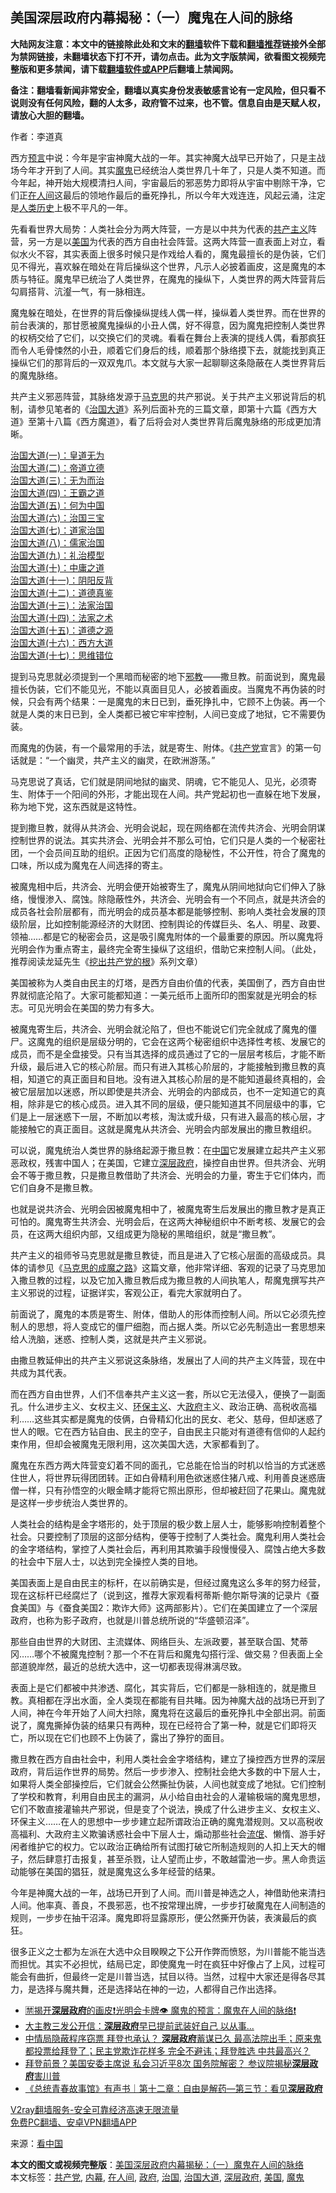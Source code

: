  <h2>美国深层政府内幕揭秘：（一）魔鬼在人间的脉络</h2> <p class="notice"><b>大陆网友注意：本文中的链接除此处和文末的<a href="https://github.com/bannedbook/fanqiang" >翻墙</a>软件下载和<a href="https://github.com/killgcd/justmysocks/blob/master/README.md">翻墙推荐</a>链接外全部为禁网链接，未翻墙状态下打不开，请勿点击。此为文字版禁闻，欲看图文视频完整版和更多禁闻，请下载<a href="https://github.com/bannedbook/fanqiang">翻墙软件或APP</a>后翻墙上禁闻网。</p><p>备注：翻墙看新闻非常安全，翻墙以真实身份发表敏感言论有一定风险，但只看不说则没有任何风险，翻的人太多，政府管不过来，也不管。信息自由是天赋人权，请放心大胆的翻墙。</b></p>  <div class="entry"> <p></p> <p>作者：李道真</p> <p>西方<span class='wp_keywordlink'><a href="https://www.bannedbook.org/forum5/" title="预言玄学禁书下载" rel="nofollow">预言</a></span>中说：今年是宇宙神魔大战的一年。其实神魔大战早已开始了，只是主战场今年才开到了人间。其实<a href="https://www.bannedbook.org/bnews/tag/%e9%ad%94%e9%ac%bc/" class="st_tag internal_tag" rel="tag" title="标签 魔鬼 下的日志">魔鬼</a>已经统治人类世界几十年了，只是人类不知道。而今年起，神开始大规模清扫人间，宇宙最后的邪恶势力即将从宇宙中剔除干净，它们正<a href="https://www.bannedbook.org/bnews/tag/%e5%9c%a8%e4%ba%ba%e9%97%b4/" class="st_tag internal_tag" rel="tag" title="标签 在人间 下的日志">在人间</a>这最后的领地作最后的垂死挣扎，所以今年大戏连连，风起云涌，注定是<span class='wp_keywordlink'><a href="https://www.bannedbook.org/forum3/topic1750.html" title="考古学禁区-被掩藏的人类历史" target="_blank">人类历史</a></span>上极不平凡的一年。</p> <p>先看看世界大局势：人类社会分为两大阵营，一方是以中共为代表的<span class='wp_keywordlink'><a href="https://www.bannedbook.org/forum2/topic6177.html" title="《共产主义的终极目的》" target="_blank">共产主义</a></span>阵营，另一方是以<a href="https://www.bannedbook.org/bnews/tag/%e7%be%8e%e5%9b%bd/" class="st_tag internal_tag" rel="tag" title="标签 美国 下的日志">美国</a>为代表的西方自由社会阵营。这两大阵营一直表面上对立，看似水火不容，其实表面上很多时候只是作戏给人看的，魔鬼最擅长的是伪装，它们见不得光，喜欢躲在暗处在背后操纵这个世界，凡示人必披着画皮，这是魔鬼的本质与特征。魔鬼早已统治了人类世界，在魔鬼的操纵下，人类世界的两大阵营背后勾肩搭背、沆瀣一气，有一脉相连。</p> <p>魔鬼躲在暗处，在世界的背后像操纵提线人偶一样，操纵着人类世界。而在世界的前台表演的，那甘愿被魔鬼操纵的小丑人偶，好不得意，因为魔鬼把控制人类世界的权柄交给了它们，以交换它们的灵魂。看看在舞台上表演的提线人偶，看那疯狂而令人毛骨悚然的小丑，顺着它们身后的线，顺着那个脉络摸下去，就能找到真正操纵它们的那背后的一双双鬼爪。本文就与大家一起聊聊这条隐蔽在人类世界背后的魔鬼脉络。</p> <p>共产主义邪恶阵营，其脉络发源于<span class='wp_keywordlink'><a href="https://www.bannedbook.org/forum2/topic105.html" title="《马克思的成魔之路》" target="_blank">马克思</a></span>的共产邪说。关于共产主义邪说背后的机制，请参见笔者的《<span class='wp_keywordlink'><a href="https://www.bannedbook.org/forum24/topic8925.html" title="《治国大道》" target="_blank">治国大道</a></span>》系列后面补充的三篇文章，即第十六篇《西方大道》至第十八篇《西方魔道》，看了后将会对人类世界背后魔鬼脉络的形成更加清晰。</p> <p><a href="https://www.bannedbook.org/bnews/cbnews/20180307/911097.html" target="_blank" rel="noopener">治国大道(一)：皇道无为</a><br /> <a href="https://www.bannedbook.org/bnews/cbnews/20180308/911611.html" target="_blank" rel="noopener">治国大道(二)：帝道立德</a><br /> <a href="https://www.bannedbook.org/bnews/cbnews/20180309/912114.html" target="_blank" rel="noopener">治国大道(三)：无为而治</a><br /> <a href="https://www.bannedbook.org/bnews/cbnews/20180310/912637.html" target="_blank" rel="noopener">治国大道(四)：王霸之道</a><br /> <a href="https://www.bannedbook.org/bnews/cbnews/20180311/913065.html" target="_blank" rel="noopener">治国大道(五)：何为中国</a><br /> <a href="https://www.bannedbook.org/bnews/cbnews/20180312/913459.html" target="_blank" rel="noopener">治国大道(六)：治国三宝</a><br /> <a href="https://www.bannedbook.org/bnews/cbnews/20180313/913985.html" target="_blank" rel="noopener">治国大道(七)：道家治国</a><br /> <a href="https://www.bannedbook.org/bnews/cbnews/20180314/914482.html" target="_blank" rel="noopener">治国大道(八)：儒家治国</a><br /> <a href="https://www.bannedbook.org/bnews/cbnews/20180315/914943.html" target="_blank" rel="noopener">治国大道(九)：礼治模型</a><br /> <a href="https://www.bannedbook.org/bnews/cbnews/20180316/915423.html" target="_blank" rel="noopener">治国大道(十)：中庸之道</a><br /> <a href="https://www.bannedbook.org/bnews/cbnews/20180317/915893.html" target="_blank" rel="noopener">治国大道(十一)：阴阳反背</a><br /> <a href="https://www.bannedbook.org/bnews/cbnews/20180318/916241.html" target="_blank" rel="noopener">治国大道(十二)：道德真鉴</a><br /> <a href="https://www.bannedbook.org/bnews/cbnews/20180319/916654.html" target="_blank" rel="noopener">治国大道(十三)：法家治国</a><br /> <a href="https://www.bannedbook.org/bnews/cbnews/20180320/916962.html" target="_blank" rel="noopener">治国大道(十四)：法家之术</a><br /> <a class="postlink" href="https://www.bannedbook.org/bnews/topimagenews/20180322/917868.html">治国大道(十五)：道德之源</a><br /> <a href="https://www.bannedbook.org/bnews/comments/20201110/1428663.html">治国大道(十六)：西方大道</a><br /> <a href="https://www.bannedbook.org/bnews/comments/20201110/1428674.html">治国大道(十七)：思维错位</a></p>  <p>提到马克思就必须提到一个黑暗而秘密的地下<span class='wp_keywordlink'><a href="https://www.bannedbook.org/forum11/topic281.html" title="禁片：评中国共产党的邪教本质" target="_blank">邪教</a></span>――撒旦教。前面说到，魔鬼最擅长伪装，它们不能见光，不能以真面目见人，必披着画皮。当魔鬼不再伪装的时候，只会有两个结果：一是魔鬼的末日已到，垂死挣扎中，它顾不上伪装。再一个就是人类的末日已到，全人类都已被它牢牢控制，人间已变成了地狱，它不需要伪装。</p> <p>而魔鬼的伪装，有一个最常用的手法，就是寄生、附体。《<a href="https://www.bannedbook.org/bnews/tag/%e5%85%b1%e4%ba%a7%e5%85%9a/" class="st_tag internal_tag" rel="tag" title="标签 共产党 下的日志">共产党</a>宣言》的第一句话就是：“一个幽灵，共产主义的幽灵，在欧洲游荡。”</p> <p>马克思说了真话，它们就是阴间地狱的幽灵、阴魂，它不能见人、见光，必须寄生、附体于一个阳间的外形，才能出现在人间。共产党起初也一直躲在地下发展，称为地下党，这东西就是这特性。</p> <p>提到撒旦教，就得从共济会、光明会说起，现在网络都在流传共济会、光明会阴谋控制世界的说法。其实共济会、光明会并不那么可怕，它们只是人类的一个秘密社团，一个会员间互助的组织。正因为它们高度的隐秘性，不公开性，符合了魔鬼的口味，所以成为魔鬼在人间选择的寄主。</p> <p>被魔鬼相中后，共济会、光明会便开始被寄生了，魔鬼从阴间地狱向它们伸入了脉络，慢慢渗入、腐蚀。除隐蔽性外，共济会、光明会有一个不同点，就是共济会的成员各社会阶层都有，而光明会的成员基本都是能够控制、影响人类社会发展的顶级阶层，比如控制能源经济的大财团、控制舆论的传媒巨头、名人、明星、政要、领袖……都是它的秘密会员，这是吸引魔鬼附体的一个最重要的原因。所以魔鬼将光明会作为重点寄主，最终完全寄生操纵了这组织，借助它来控制人间。（此处，推荐阅读龙延先生《<span class='wp_keywordlink'><a href="https://www.bannedbook.org/forum2/topic397.html" title="挖出共产党的根" target="_blank">挖出共产党的根</a></span>》系列文章）</p> <p>美国被称为人类自由民主的灯塔，是西方自由价值的代表，美国倒了，西方自由世界就彻底沦陷了。大家可能都知道：一美元纸币上面所印的图案就是光明会的标志。可见光明会在美国的势力有多大。</p> <p>被魔鬼寄生后，共济会、光明会就沦陷了，但也不能说它们完全就成了魔鬼的僵尸。这魔鬼的组织是层级分明的，它会在这两个秘密组织中选择性考核、发展它的成员，而不是全盘接受。只有当其选择的成员通过了它的一层层考核后，才能不断升级，最后进入它的核心阶层。而只有进入其核心阶层的，才能接触到撒旦教的真相，知道它的真正面目和目地。没有进入其核心阶层的是不能知道最终真相的，会被它层层加以迷惑，所以即使是共济会、光明会的内部成员，也不一定知道它的真相，除非是它的核心成员。进入其不同的层级，便只能知道其不同层级中的事，它们是上一层迷惑下一层，不断加以考核，淘汰或升级，只有进入最高的核心层，才能接触它的真正面目。这就是魔鬼从共济会、光明会内部发展出的撒旦教组织。</p>  <p>可以说，魔鬼统治人类世界的脉络起源于撒旦教：在<span class='wp_keywordlink_affiliate'><a href="https://www.bannedbook.org/" title="中国" target="_blank">中国</a></span>它发展建立起共产主义邪恶政权，残害中国人；在美国，它建立<a href="https://www.bannedbook.org/bnews/tag/%E6%B7%B1%E5%B1%82%E6%94%BF%E5%BA%9C/" class="st_tag internal_tag" rel="tag" title="标签 深层政府 下的日志">深层政府</a>，操控自由世界。但共济会、光明会不等于撒旦教，只是撒旦教借助了共济会、光明会的力量，寄生于它们体内，而它们自身不是撒旦教。</p> <p>也就是说共济会、光明会因被魔鬼相中了，被魔鬼寄生后发展出的撒旦教才是真正可怕的。魔鬼寄生共济会、光明会后，在这两大神秘组织中不断考核、发展它的会员，在这两大组织内部，又组成更为隐秘的黑暗组织，就是“撒旦教”。</p> <p>共产主义的祖师爷马克思就是撒旦教徒，而且是进入了它核心层面的高级成员。具体的请参见《<span class='wp_keywordlink'><a href="https://www.bannedbook.org/forum2/topic105.html" title="马克思的成魔之路" target="_blank">马克思的成魔之路</a></span>》这篇文章，他非常详细、客观的记录了马克思加入撒旦教的过程，以及它加入撒旦教后成为撒旦教的人间执笔人，帮魔鬼撰写共产主义邪说的过程，证据详实，客观公正，看完大家就明白了。</p> <p>前面说了，魔鬼的本质是寄生、附体，借助人的形体而控制人间。所以它必须先控制人的思想，将人变成它的僵尸细胞，而占据人类。所以它必先制造出一套思想来给人洗脑，迷惑、控制人类，这就是共产主义邪说。</p> <p>由撒旦教延伸出的共产主义邪说这条脉络，发展出了人间的共产主义阵营，现在中共成为其代表。</p> <p>而在西方自由世界，人们不信奉共产主义这一套，所以它无法侵入，便换了一副面孔。什么进步主义、女权主义、<span class='wp_keywordlink'><a href="https://www.bannedbook.org/bnews/ssgc/20180904/993719.html" title="《魔鬼在统治着我们的世界(23)：环保主义(上)》" target="_blank">环保主义</a></span>、大<a href="https://www.bannedbook.org/bnews/tag/%e6%94%bf%e5%ba%9c/" class="st_tag internal_tag" rel="tag" title="标签 政府 下的日志">政府</a>主义、政治正确、高税收高福利……这些其实都是魔鬼的伎俩，白骨精幻化出的民女、老父、慈母，但却迷惑了世人的眼。它在西方钻自由、民主的空子，自由民主只能对有道德有信仰的人起约束作用，但却会被魔鬼无限利用，这次美国大选，大家都看到了。</p> <p>魔鬼在东西方两大阵营变幻着不同的面孔，它总能在恰当的时机以恰当的方式迷惑住世人，将世界玩得团团转。正如白骨精利用色欲迷惑住猪八戒、利用善良迷惑唐僧一样，只有孙悟空的火眼金睛才能将它照出原形，但却被赶回了花果山。魔鬼就是这样一步步统治人类世界的。</p>  <p>人类社会的结构是金字塔形的，处于顶层的极少数上层人士，能够影响控制着整个社会。只要控制了顶层的这部分结构，便等于控制了人类社会。魔鬼利用人类社会的金字塔结构，掌控了人类社会后，再利用其欺骗手段慢慢侵入、腐蚀占绝大多数的社会中下层人士，以达到完全操控人类的目地。</p> <p>美国表面上是自由民主的标杆，在以前确实是，但经过魔鬼这么多年的努力经营，现在这标杆已经腐烂了（说到这，推荐大家观看柯蒂斯·鲍尔斯导演的记录片《蚕食美国》与《蚕食美国2：欺诈大师》这两部影片）。它们在美国建立了一个深层政府，也称为影子政府，也就是川普总统所说的“华盛顿沼泽”。</p> <p>那些自由世界的大财团、主流媒体、网络巨头、左派政要，甚至联合国、梵蒂冈……哪个不被魔鬼控制？那一个不在背后和魔鬼勾搭行淫、做交易？但表面上全部道貌岸然，最近的总统大选中，这一切都表现得淋漓尽致。</p> <p>表面上是它们都被中共渗透、腐化，其实背后，它们都是一脉相连的，就是撒旦教。真相都在浮出水面，全人类现在都能有目共睹。因为神魔大战的战场已开到了人间，神在今年开始了人间大扫除，魔鬼将在这最后的垂死挣扎中全部出洞。前面说了，魔鬼撕掉伪装的结果只有两种，现在已经符合了第一种，就是它们即将灭亡，所以现在它们也顾不上伪装了，露出了狰狞的面目。</p> <p>撒旦教在西方自由社会中，利用人类社会金字塔结构，建立了操控西方世界的深层政府，背后运作世界的局势。然后一步步渗入、控制社会绝大多数的中下层人士，如果将人类全部操控后，它们就会公然撕扯伪装，人间也就变成了地狱。它们控制了学校和教育，利用自由民主的漏洞，从小给自由社会的人灌输极端的魔鬼思想，它们不敢直接灌输共产邪说，但是变了个说法，换成了什么进步主义、女权主义、环保主义……在人的思想中一步步建立起所谓政治正确的魔鬼潜规则。又以高税收高福利、大政府主义欺骗诱惑社会中下层人士，煽动那些社会<span class='wp_keywordlink'><a href="https://www.bannedbook.org/forum11/topic282.html" title="禁片：评中国共产党的流氓本性" target="_blank">流氓</a></span>、懒惰、游手好闲者维护它的权力。它以政治正确给所有试图打破它所制造规则的人扣上天大的帽子，然后肆意打击报复，甚至杀戮，让人望而止步，不敢越雷池一步。黑人命贵运动能够在美国的猖狂，就是魔鬼这么多年经营的结果。</p> <p>今年是神魔大战的一年，战场已开到了人间。而川普是神选之人，神借助他来清扫人间。他率真、善良，不畏邪恶，也不按常理出牌，一步步打破魔鬼在人间制造的规则，一步步在抽干沼泽。魔鬼即将显露原形，便公然撕开伪装，表演最后的疯狂。</p> <p>很多正义之士都为左派在大选中众目睽睽之下公开作弊而愤怒，为川普能不能当选而担忧。其实不必担忧，结局已定，即使魔鬼一时在疯狂中好像占了上风，过程可能会有曲折，但最终一定是川普当选，拭目以待。当然，过程中大家还是得各尽其力，是选择与魔共舞，还是选择站在神的一边，人都得自己作出选择。</p>  <ul class='op-related-articles' title='相关阅读'> <li><a href='https://www.bannedbook.org/bnews/bannedvideo/20201110/1428605.html' target='_blank'>🈲揭开<b>深层政府</b>的画皮❗光明会卡牌👁️ 魔鬼的预言：魔鬼在人间的脉络❗</a></li> <li><a href='https://www.bannedbook.org/bnews/cnnews/20201107/1427282.html' target='_blank'>大主教三发公开信：<b>深层政府</b>早已提前武装好自己 以从事...</a></li> <li><a href='https://www.bannedbook.org/bnews/bannedvideo/20201106/1426901.html' target='_blank'>中情局隐蔽程序窃票 拜登也承认？ <b>深层政府</b>蓄谋已久 最高法院出手；原来鬼都投票给拜登了；民主党欺诈花样多 完全不避讳；拜登胜选 中共最高兴？</a></li> <li><a href='https://www.bannedbook.org/bnews/cnnews/20201026/1420191.html' target='_blank'>拜登前景？美国安委主席说 私会习近平8次 国务院解密？ 参议院揭秘<b>深层政府</b>害川普</a></li> <li><a href='https://www.bannedbook.org/bnews/taiwannews/20200921/1400200.html' target='_blank'>《总统青春故事馆》有声书｜第十二章：自由是解药—第三节：看见<b>深层政府</b></a></li> </ul> <p class="texttj"> <a href="https://www.bannedbook.org/forum23/topic22702.html" target="_blank">V2ray翻墙服务-安全可靠经济高速无限流量</a><br/> <a href="https://github.com/bannedbook/fanqiang/wiki/%E7%A6%81%E9%97%BB%E7%BD%91%E5%AE%89%E5%8D%93%E7%BF%BB%E5%A2%99%E6%96%B0%E9%97%BBAPP" target="_blank">免费PC翻墙、安卓VPN翻墙APP</a></p><p>来源：<span class='wp_keywordlink_affiliate'><a href="https://www.secretchina.com/" title="看中国" target="_blank">看中国</a></span></p><a name='sharetosocial'></a>       <div><b>本文的图文或视频完整版</b>：<a href='https://www.bannedbook.org/bnews/comments/20201110/1428660.html'>美国深层政府内幕揭秘：（一）魔鬼在人间的脉络</a></div>  </div><!--END ENTRY--> <div class="postfooter"> <div>本文标签：<a href="https://www.bannedbook.org/bnews/tag/%e5%85%b1%e4%ba%a7%e5%85%9a/" rel="tag">共产党</a>, <a href="https://www.bannedbook.org/bnews/tag/%E5%86%85%E5%B9%95/" rel="tag">内幕</a>, <a href="https://www.bannedbook.org/bnews/tag/%e5%9c%a8%e4%ba%ba%e9%97%b4/" rel="tag">在人间</a>, <a href="https://www.bannedbook.org/bnews/tag/%e6%94%bf%e5%ba%9c/" rel="tag">政府</a>, <a href="https://www.bannedbook.org/bnews/tag/%E6%B2%BB%E5%9B%BD/" rel="tag">治国</a>, <a href="https://www.bannedbook.org/bnews/tag/%e6%b2%bb%e5%9b%bd%e5%a4%a7%e9%81%93/" rel="tag">治国大道</a>, <a href="https://www.bannedbook.org/bnews/tag/%E6%B7%B1%E5%B1%82%E6%94%BF%E5%BA%9C/" rel="tag">深层政府</a>, <a href="https://www.bannedbook.org/bnews/tag/%e7%be%8e%e5%9b%bd/" rel="tag">美国</a>, <a href="https://www.bannedbook.org/bnews/tag/%e9%ad%94%e9%ac%bc/" rel="tag">魔鬼</a></div>  </div><!--END POSTFOOTER--> 